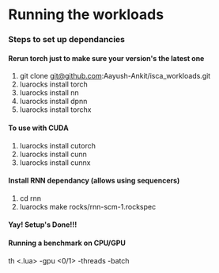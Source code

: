 # Running the workloads

### Steps to set up dependancies
#### Rerun torch just to make sure your version's the latest one
1. git clone git@github.com:Aayush-Ankit/isca_workloads.git
2. luarocks install torch
3. luarocks install nn
4. luarocks install dpnn
5. luarocks install torchx
#### To use with CUDA
1. luarocks install cutorch
2. luarocks install cunn
3. luarocks install cunnx
#### Install RNN dependancy (allows using sequencers)
1. cd rnn
2. luarocks make rocks/rnn-scm-1.rockspec
#### Yay! Setup's Done!!!

#### Running a benchmark on CPU/GPU
th <.lua> -gpu <0/1> -threads <non-zero> -batch <non-zero>


